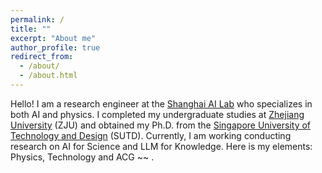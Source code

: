 ```yaml
---
permalink: /
title: ""
excerpt: "About me"
author_profile: true
redirect_from: 
  - /about/
  - /about.html
---
```

Hello! I am a research engineer at the [Shanghai AI Lab](https://www.shlab.org.cn/) who specializes in both AI and physics. I completed my undergraduate studies at [Zhejiang University](https://www.zju.edu.cn/) (ZJU) and obtained my Ph.D. from the [Singapore University of Technology and Design](https://www.sutd.edu.sg/) (SUTD). Currently, I am working conducting research on AI for Science and LLM for Knowledge. Here is my elements: Physics, Technology and ACG ~~ .